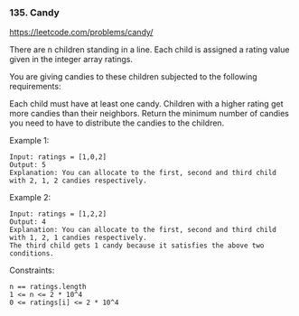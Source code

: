 ### 135. Candy

https://leetcode.com/problems/candy/

There are n children standing in a line. Each child is assigned a rating value given in the integer array ratings.

You are giving candies to these children subjected to the following requirements:

Each child must have at least one candy.
Children with a higher rating get more candies than their neighbors.
Return the minimum number of candies you need to have to distribute the candies to the children.



Example 1:

    Input: ratings = [1,0,2]
    Output: 5
    Explanation: You can allocate to the first, second and third child with 2, 1, 2 candies respectively.
Example 2:

    Input: ratings = [1,2,2]
    Output: 4
    Explanation: You can allocate to the first, second and third child with 1, 2, 1 candies respectively.
    The third child gets 1 candy because it satisfies the above two conditions.


Constraints:

    n == ratings.length
    1 <= n <= 2 * 10^4
    0 <= ratings[i] <= 2 * 10^4